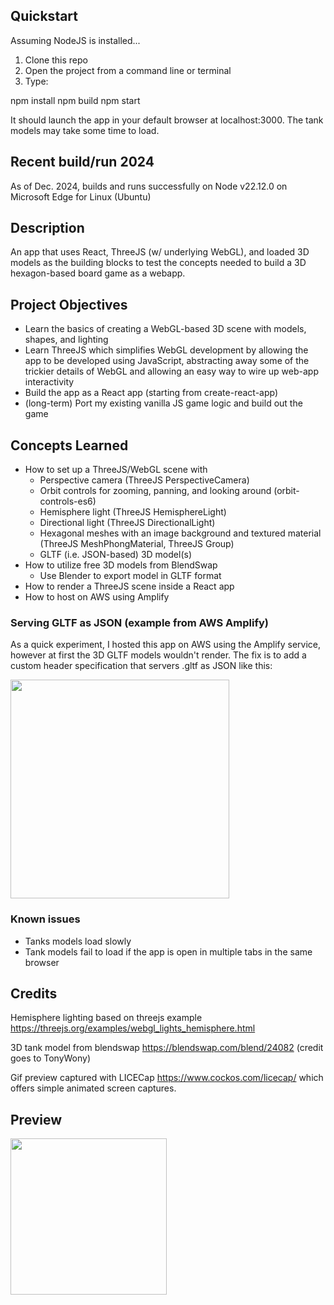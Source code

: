 ## Quickstart
Assuming NodeJS is installed...

1. Clone this repo
2. Open the project from a command line or terminal
3. Type:

npm install
npm build
npm start

It should launch the app in your default browser at localhost:3000. The tank models may take some time to load.

## Recent build/run 2024
As of Dec. 2024, builds and runs successfully on Node v22.12.0 on Microsoft Edge for Linux (Ubuntu)

## Description
An app that uses React, ThreeJS (w/ underlying WebGL), and loaded 3D models as the building blocks to test the concepts needed to build a 3D hexagon-based board game as a webapp.

## Project Objectives
- Learn the basics of creating a WebGL-based 3D scene with models, shapes, and lighting
- Learn ThreeJS which simplifies WebGL development by allowing the app to be developed using JavaScript, abstracting away some of the trickier details of WebGL and allowing an easy way to wire up web-app interactivity
- Build the app as a React app (starting from create-react-app)
- (long-term) Port my existing vanilla JS game logic and build out the game

## Concepts Learned
- How to set up a ThreeJS/WebGL scene with
    - Perspective camera (ThreeJS PerspectiveCamera)
    - Orbit controls for zooming, panning, and looking around (orbit-controls-es6)
    - Hemisphere light (ThreeJS HemisphereLight)
    - Directional light (ThreeJS DirectionalLight)
    - Hexagonal meshes with an image background and textured material (ThreeJS MeshPhongMaterial, ThreeJS Group)
    - GLTF (i.e. JSON-based) 3D model(s)
 - How to utilize free 3D models from BlendSwap
     - Use Blender to export model in GLTF format
 - How to render a ThreeJS scene inside a React app
 - How to host on AWS using Amplify

### Serving GLTF as JSON (example from AWS Amplify)
As a quick experiment, I hosted this app on AWS using the Amplify service, however at first the 3D GLTF models wouldn't render.
The fix is to add a custom header specification that servers .gltf as JSON like this:

<img src="https://user-images.githubusercontent.com/2363880/122688836-c8b0b900-d1db-11eb-9efd-29c74e470647.png" height="350" />

### Known issues
- Tanks models load slowly
- Tank models fail to load if the app is open in multiple tabs in the same browser

## Credits
Hemisphere lighting based on threejs example https://threejs.org/examples/webgl_lights_hemisphere.html

3D tank model from blendswap https://blendswap.com/blend/24082 (credit goes to TonyWony)

Gif preview captured with LICECap https://www.cockos.com/licecap/ which offers simple animated screen captures.
## Preview
<img src="https://user-images.githubusercontent.com/2363880/122687324-0a893180-d1d3-11eb-9ccc-f025f1e6b740.gif" height=250 width=250/>

